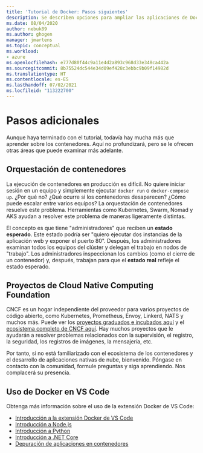 ```yaml
---
title: 'Tutorial de Docker: Pasos siguientes'
description: Se describen opciones para ampliar las aplicaciones de Docker con orquestación, mediante proyectos de Cloud Native Computing Foundation.
ms.date: 08/04/2020
author: nebuk89
ms.author: ghogen
manager: jmartens
ms.topic: conceptual
ms.workload:
- azure
ms.openlocfilehash: e777d80f44c9a11e4d2a893c968d33e348ca442a
ms.sourcegitcommit: 8b75524dc544e34d09ef428c3ebbc9b09f14982d
ms.translationtype: HT
ms.contentlocale: es-ES
ms.lasthandoff: 07/02/2021
ms.locfileid: "113222700"
---
```

# <a name="whats-next"></a>Pasos adicionales

Aunque haya terminado con el tutorial, todavía hay mucha más que aprender sobre los contenedores.
Aquí no profundizará, pero se le ofrecen otras áreas que puede examinar más adelante.

## <a name="container-orchestration"></a>Orquestación de contenedores

La ejecución de contenedores en producción es difícil. No quiere iniciar sesión en un equipo y simplemente ejecutar `docker run` o `docker-compose up`. ¿Por qué no? ¿Qué ocurre si los contenedores desaparecen? ¿Cómo puede escalar entre varios equipos? La orquestación de contenedores resuelve este problema. Herramientas como Kubernetes, Swarm, Nomad y AKS ayudan a resolver este problema de maneras ligeramente distintas.

El concepto es que tiene "administradores" que reciben un **estado esperado**. Este estado podría ser "quiero ejecutar dos instancias de la aplicación web y exponer el puerto 80". Después, los administradores examinan todos los equipos del clúster y delegan el trabajo en nodos de "trabajo". Los administradores inspeccionan los cambios (como el cierre de un contenedor) y, después, trabajan para que el **estado real** refleje el estado esperado.

## <a name="cloud-native-computing-foundation-projects"></a>Proyectos de Cloud Native Computing Foundation

CNCF es un hogar independiente del proveedor para varios proyectos de código abierto, como Kubernetes, Prometheus, Envoy, Linkerd, NATS y muchos más. Puede ver los [proyectos graduados e incubados aquí](https://www.cncf.io/projects/) y el [ecosistema completo de CNCF aquí](https://landscape.cncf.io/). Hay muchos proyectos que le ayudarán a resolver problemas relacionados con la supervisión, el registro, la seguridad, los registros de imágenes, la mensajería, etc.

Por tanto, si no está familiarizado con el ecosistema de los contenedores y el desarrollo de aplicaciones nativas de nube, bienvenido. Póngase en contacto con la comunidad, formule preguntas y siga aprendiendo. Nos complacerá su presencia.

## <a name="working-with-docker-in-vs-code"></a>Uso de Docker en VS Code

Obtenga más información sobre el uso de la extensión Docker de VS Code:

- [Introducción a la extensión Docker de VS Code](https://code.visualstudio.com/docs/containers/overview)
- [Introducción a Node.js](https://code.visualstudio.com/docs/containers/quickstart-node)
- [Introducción a Python](https://code.visualstudio.com/docs/containers/quickstart-python)
- [Introducción a .NET Core](https://code.visualstudio.com/docs/containers/quickstart-aspnet-core)
- [Depuración de aplicaciones en contenedores](https://code.visualstudio.com/docs/containers/debug-common)
